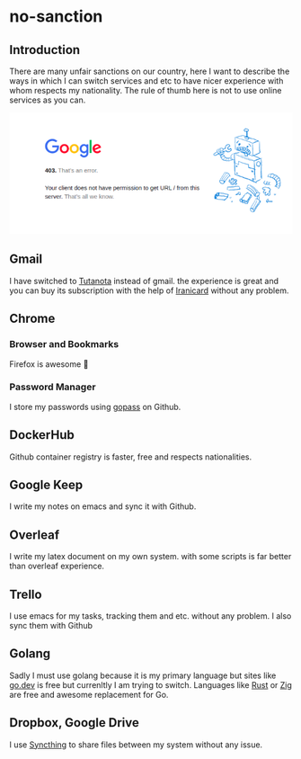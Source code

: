 # no-sanction

## Introduction

There are many unfair sanctions on our country, here I want to describe the ways in which I can switch services and etc to have nicer experience with whom respects my nationality.
The rule of thumb here is not to use online services as you can.

![google-403](./img/google-403.png)

## Gmail

I have switched to [Tutanota](https://mail.tutanota.com/) instead of gmail. the experience is great and you can buy its subscription with the help of [Iranicard](https://www.iranicard.ir/) without any problem.

## Chrome

### Browser and Bookmarks

Firefox is awesome 💃

### Password Manager

I store my passwords using [gopass](https://github.com/gopasspw/gopass) on Github.

## DockerHub

Github container registry is faster, free and respects nationalities.

## Google Keep

I write my notes on emacs and sync it with Github.

## Overleaf

I write my latex document on my own system. with some scripts is far better than overleaf experience.

## Trello

I use emacs for my tasks, tracking them and etc. without any problem. I also sync them with Github

## Golang

Sadly I must use golang because it is my primary language but sites like [go.dev](https://go.dev/) is free but currenltly I am trying to switch.
Languages like [Rust](https://ziglang.org/) or [Zig](https://www.rust-lang.org/) are free and awesome replacement for Go.

## Dropbox, Google Drive

I use [Syncthing](https://github.com/syncthing/syncthing) to share files between my system without any issue.
